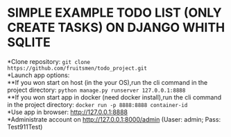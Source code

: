 # SIMPLE EXAMPLE TODO LIST (ONLY CREATE TASKS) ON DJANGO WHITH SQLITE
*Clone repository: ```git clone https://github.com/fruitsmen/todo_project.git```  
*Launch app options:  
**If you won start on host (in the your OS),run the cli command in the project directory: ```python manage.py runserver 127.0.0.1:8888```  
**If you won start app in docker (need docker install),run the cli command in the project directory: ```docker run -p 8888:8888 container-id```  
*Use app in browser: http://127.0.0.1:8888  
*Administrate account on http://127.0.0.1:8000/admin (Uaser: admin; Pass: Test911Test)  
